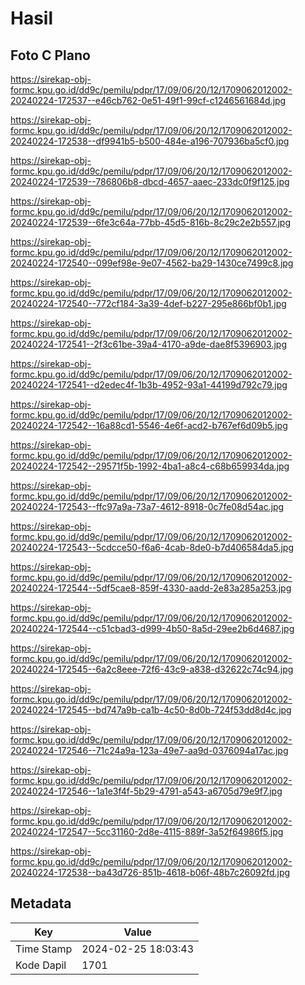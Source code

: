 # Hasil

## Foto C Plano

https://sirekap-obj-formc.kpu.go.id/dd9c/pemilu/pdpr/17/09/06/20/12/1709062012002-20240224-172537--e46cb762-0e51-49f1-99cf-c1246561684d.jpg

https://sirekap-obj-formc.kpu.go.id/dd9c/pemilu/pdpr/17/09/06/20/12/1709062012002-20240224-172538--df9941b5-b500-484e-a196-707936ba5cf0.jpg

https://sirekap-obj-formc.kpu.go.id/dd9c/pemilu/pdpr/17/09/06/20/12/1709062012002-20240224-172539--786806b8-dbcd-4657-aaec-233dc0f9f125.jpg

https://sirekap-obj-formc.kpu.go.id/dd9c/pemilu/pdpr/17/09/06/20/12/1709062012002-20240224-172539--6fe3c64a-77bb-45d5-816b-8c29c2e2b557.jpg

https://sirekap-obj-formc.kpu.go.id/dd9c/pemilu/pdpr/17/09/06/20/12/1709062012002-20240224-172540--099ef98e-9e07-4562-ba29-1430ce7499c8.jpg

https://sirekap-obj-formc.kpu.go.id/dd9c/pemilu/pdpr/17/09/06/20/12/1709062012002-20240224-172540--772cf184-3a39-4def-b227-295e866bf0b1.jpg

https://sirekap-obj-formc.kpu.go.id/dd9c/pemilu/pdpr/17/09/06/20/12/1709062012002-20240224-172541--2f3c61be-39a4-4170-a9de-dae8f5396903.jpg

https://sirekap-obj-formc.kpu.go.id/dd9c/pemilu/pdpr/17/09/06/20/12/1709062012002-20240224-172541--d2edec4f-1b3b-4952-93a1-44199d792c79.jpg

https://sirekap-obj-formc.kpu.go.id/dd9c/pemilu/pdpr/17/09/06/20/12/1709062012002-20240224-172542--16a88cd1-5546-4e6f-acd2-b767ef6d09b5.jpg

https://sirekap-obj-formc.kpu.go.id/dd9c/pemilu/pdpr/17/09/06/20/12/1709062012002-20240224-172542--29571f5b-1992-4ba1-a8c4-c68b659934da.jpg

https://sirekap-obj-formc.kpu.go.id/dd9c/pemilu/pdpr/17/09/06/20/12/1709062012002-20240224-172543--ffc97a9a-73a7-4612-8918-0c7fe08d54ac.jpg

https://sirekap-obj-formc.kpu.go.id/dd9c/pemilu/pdpr/17/09/06/20/12/1709062012002-20240224-172543--5cdcce50-f6a6-4cab-8de0-b7d406584da5.jpg

https://sirekap-obj-formc.kpu.go.id/dd9c/pemilu/pdpr/17/09/06/20/12/1709062012002-20240224-172544--5df5cae8-859f-4330-aadd-2e83a285a253.jpg

https://sirekap-obj-formc.kpu.go.id/dd9c/pemilu/pdpr/17/09/06/20/12/1709062012002-20240224-172544--c51cbad3-d999-4b50-8a5d-29ee2b6d4687.jpg

https://sirekap-obj-formc.kpu.go.id/dd9c/pemilu/pdpr/17/09/06/20/12/1709062012002-20240224-172545--6a2c8eee-72f6-43c9-a838-d32622c74c94.jpg

https://sirekap-obj-formc.kpu.go.id/dd9c/pemilu/pdpr/17/09/06/20/12/1709062012002-20240224-172545--bd747a9b-ca1b-4c50-8d0b-724f53dd8d4c.jpg

https://sirekap-obj-formc.kpu.go.id/dd9c/pemilu/pdpr/17/09/06/20/12/1709062012002-20240224-172546--71c24a9a-123a-49e7-aa9d-0376094a17ac.jpg

https://sirekap-obj-formc.kpu.go.id/dd9c/pemilu/pdpr/17/09/06/20/12/1709062012002-20240224-172546--1a1e3f4f-5b29-4791-a543-a6705d79e9f7.jpg

https://sirekap-obj-formc.kpu.go.id/dd9c/pemilu/pdpr/17/09/06/20/12/1709062012002-20240224-172547--5cc31160-2d8e-4115-889f-3a52f64986f5.jpg

https://sirekap-obj-formc.kpu.go.id/dd9c/pemilu/pdpr/17/09/06/20/12/1709062012002-20240224-172538--ba43d726-851b-4618-b06f-48b7c26092fd.jpg


## Metadata

| Key        | Value               |
| ---------- | ------------------- |
| Time Stamp | 2024-02-25 18:03:43 |
| Kode Dapil | 1701                |



